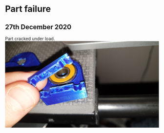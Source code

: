 # Part failure
## 27th December 2020
Part cracked under load.
![part failure](/images/2020/December/27/part-failure.jpg)



